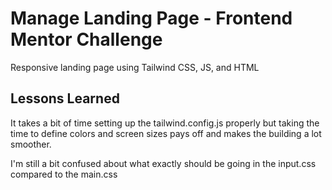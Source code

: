 # Manage Landing Page - Frontend Mentor Challenge

Responsive landing page using Tailwind CSS, JS, and HTML

## Lessons Learned

It takes a bit of time setting up the tailwind.config.js properly but taking the time to define colors and screen sizes pays off and makes the building
a lot smoother.

I'm still a bit confused about what exactly should be going in the input.css compared to the main.css

